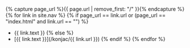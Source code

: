 {% capture page_url %}{{ page.url | remove_first: "/" }}{% endcapture %}
{% for link in site.nav %}
  {% if page_url == link.url or (page_url == "index.html" and link.url == "") %}
  * {{ link.text }}
  {% else %}
  * [{{ link.text }}](/konjac/{{ link.url }})
  {% endif %}
{% endfor %}

